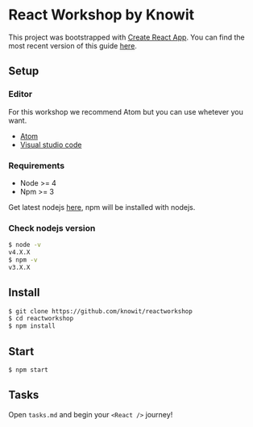 # React Workshop by Knowit
This project was bootstrapped with [Create React App](https://github.com/facebookincubator/create-react-app).
You can find the most recent version of this guide [here](https://github.com/facebookincubator/create-react-app/blob/master/packages/react-scripts/template/README.md).
## Setup
### Editor
For this workshop we recommend Atom but you can use whetever you want.
- [Atom](https://atom.io/)
- [Visual studio code](https://code.visualstudio.com/)

### Requirements
- Node >= 4
- Npm >= 3

Get latest nodejs [here](https://nodejs.org/en/download/), npm will be installed with nodejs.

### Check nodejs version
```sh
$ node -v
v4.X.X
$ npm -v
v3.X.X
```

## Install
```sh
$ git clone https://github.com/knowit/reactworkshop
$ cd reactworkshop
$ npm install
```

## Start
```sh
$ npm start
```

## Tasks
Open `tasks.md` and begin your `<React />` journey!

